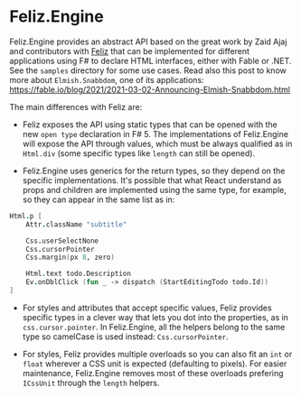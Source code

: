 # Feliz.Engine

Feliz.Engine provides an abstract API based on the great work by Zaid Ajaj and contributors with [Feliz](https://zaid-ajaj.github.io/Feliz/) that can be implemented for different applications using F# to declare HTML interfaces, either with Fable or .NET. See the `samples` directory for some use cases. Read also this post to know more about `Elmish.Snabbdom`, one of its applications: https://fable.io/blog/2021/2021-03-02-Announcing-Elmish-Snabbdom.html

The main differences with Feliz are:

- Feliz exposes the API using static types that can be opened with the new `open type` declaration in F# 5. The implementations of Feliz.Engine will expose the API through values, which must be always qualified as in `Html.div` (some specific types like `length` can still be opened).

- Feliz.Engine uses generics for the return types, so they depend on the specific implementations. It's possible that what React understand as props and children are implemented using the same type, for example, so they can appear in the same list as in:

```fsharp
Html.p [
    Attr.className "subtitle"

    Css.userSelectNone
    Css.cursorPointer
    Css.margin(px 8, zero)

    Html.text todo.Description
    Ev.onDblClick (fun _ -> dispatch (StartEditingTodo todo.Id))
]
```

- For styles and attributes that accept specific values, Feliz provides specific types in a clever way that lets you dot into the properties, as in `css.cursor.pointer`. In Feliz.Engine, all the helpers belong to the same type so camelCase is used instead: `Css.cursorPointer`.

- For styles, Feliz provides multiple overloads so you can also fit an `int` or `float` wherever a CSS unit is expected (defaulting to pixels). For easier maintenance, Feliz.Engine removes most of these overloads prefering `ICssUnit` through the `length` helpers.
